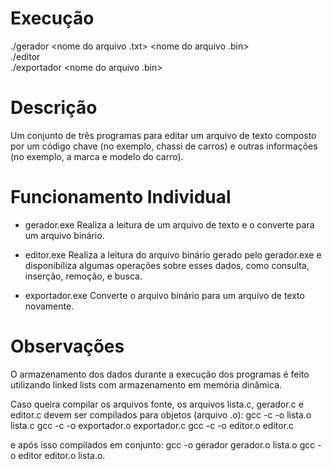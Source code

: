 # Execução
./gerador <nome do arquivo .txt> <nome do arquivo .bin>  
./editor <nome do arquivo binario entrada> <nome do arquivo binario saida>  
./exportador <nome do arquivo .bin> <nome do arquivo.txt>


# Descrição
Um conjunto de três programas para editar um arquivo de texto composto por um código chave (no exemplo, chassi de carros) e outras informações (no exemplo, a marca e modelo do carro).


# Funcionamento Individual

- gerador.exe
Realiza a leitura de um arquivo de texto e o converte para um arquivo binário.

- editor.exe
Realiza a leitura do arquivo binário gerado pelo gerador.exe e disponibiliza algumas operações sobre esses dados, como consulta, inserção, remoção,  e busca.

- exportador.exe
Converte o arquivo binário para um arquivo de texto novamente.


# Observações
O armazenamento dos dados durante a execução dos programas é feito utilizando linked lists com armazenamento em memória dinâmica.

Caso queira compilar os arquivos fonte, os arquivos lista.c, gerador.c e editor.c devem ser compilados para objetos (arquivo .o):
gcc -c -o lista.o lista.c
gcc -c -o exportador.o exportador.c
gcc -c -o editor.o editor.c

e após isso compilados em conjunto: 
gcc -o gerador gerador.o lista.o
gcc -o editor editor.o lista.o.
